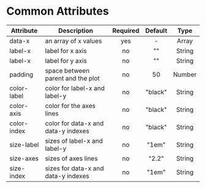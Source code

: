 # Common Attributes

| Attribute   | Description                         | Required | Default |  Type  |
|-------------|-------------------------------------|:--------:|:-------:|:------:|
| data-x      | an array of x values                |    yes   |    -    |  Array |
| label-x     | label for x axis                    |    no    |    ""   | String |
| label-x     | label for y axis                    |    no    |    ""   | String |
| padding     | space between parent and the plot   |    no    |    50   | Number |
| color-label | color for label-x and label-y       |    no    | "black" | String |
| color-axis  | color for the axes lines            |    no    | "black" | String |
| color-index | color for data-x and data-y indexes |    no    | "black" | String |
| size-label  | sizes of label-x and label-y        |    no    |  "1em"  | String |
| size-axes   | sizes of axes lines                 |    no    |  "2.2"  | String |
| size-index  | sizes for data-x and data-y indexes |    no    |  "1em"  | String |